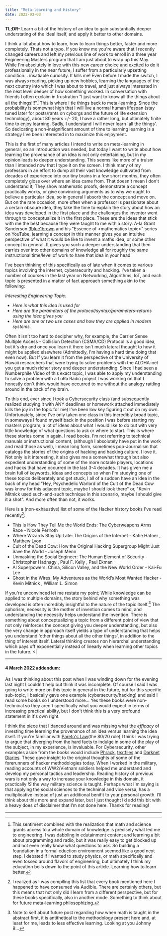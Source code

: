 ```yaml
---
title: "Meta-learning and History"
date: 2022-03-03
---
```


**TL;DR-** Learn a bit of the history of an idea to gain substantially deeper understating of the ideal itself, and apply it better to other domains. 

I think a lot about how to learn, how to learn things better, faster and more completely. Thats not a typo. If you know me you're aware that I recently changed careers and left my previous line of work to enroll in a three year Engineering Masters program that I am just about to wrap up this May. While I'm absolutely in love with this new career choice and excited to do it professionally in the near future, I suffer from a particularly upsetting condition... insatiable curiosity. It kills me! Even before I made the switch, I was always reading, picking up new hobbies, learning the languages of the next country into which I was about to travel, and just always interested in the next level deeper of how something worked. In conversation with friends I often exclaim in frustration "I just want to know all the things about all the things!!!"[^1] This is where I tie things back to meta-learning. Since the probability is somewhat high that I will live a normal human lifespan (stay tuned later for posts/rants on cyborgs and the future of life extension technology), about 80 years +/- 20, I have a rather long, but ultimately finite time to enjoy learning. Sadly, I understand I will never learn 'all the things'. So dedicating a non-insignificant amount of time to learning learning is a strategy I've been interested in to maximize this enjoyment.

This is the first of many articles I intend to write on meta-learning in general, so an introduction was needed, but today I want to write about how learning the provenance of an idea is not only entertaining, but in my opinion leads to deeper understanding. This seems like more of a truism than I intended now that I type it on the screen. I think many of my professors in an effort to dump all their vast knowledge cultivated from decades of experience into our tiny brains in a few short months, they often completely gloss over  where an idea came from. That doesn't mean I don't understand it; They show mathematic proofs, demonstrate a concept practically works, or give convincing arguments as to why we ought to believe a particular idea, so in general I absorb the concept and move on. But on the rare occasion, more often when a professor is passionate about a certain obscure idea, they take the time to explain the story about how an idea was developed in the first place and the challenges the inventor went through to conceptualize it in the first place. These are the ideas that stick with me the best because they were taught to me with a story. A-la Grant Sanderson [3blue1brown](https://www.3blue1brown.com/) and his "Essence of \<mathematics topic\>" series on YouTube, learning a concept in this manner gives you an intuitive perspective of what it would be like to invent a maths idea, or some other concept in general. It gives you such a deeper understanding that then carries over into other domains of knowledge all for roughly the same instructional time/level of work to have that idea in your head.

I've been thinking of this specifically as of late when it comes to various topics involving the internet, cybersecurity and hacking. I've taken a number of courses in the last year on Networking, Algorithms, IoT, and each topic is presented in a matter of fact approach something akin to the following:

_Interesting Engineering Topic:_
- _Here is what this idea is used for_
- _Here are the parameters of the protocol/syntax/parameters-returns using the idea gives you_
- _Here are one or two use cases and how they are applied in modern systems._

Often it isn't too hard to decipher why, for example, the Carrier Sense Multiple Access - Collision Detection (CSMA/CD) Protocol is a good idea, but it's dry and once you learn it there isn't much lateral thought to how it might be applied elsewhere (Admittedly, I'm having a hard time doing that even now). But If you learn it from the perspective of the University of Hawaii researchers that were trying to solve problems with the ALOHA-net you get a much richer story and deeper understanding. Since I had seen a Numberphile Video of this exact topic, I was able to apply my understanding to solve a problem with a LoRa Radio project I was working on that I honestly don't think would have occurred to me without the analogy rattling around in the back of my brain.

To this end, ever since I took a Cybersecurity class (and subsequently realized studying it with ANY deadlines or homework attached immediately kills the joy in the topic for me) I've been low key figuring it out on my own. Unfortunately, since I've only taken one class in this incredibly broad topic, in someways I found myself back in the position I was before starting my masters program; a lot of ideas about what I would like to do but with very little knowledge of what questions to ask or where to start. This is where these stories come in again. I read books. I'm not referring to technical manuals or instructional content, (although I absolutely have put in the work and read those as well), I mean long form, sometimes pop-Journalism that catalogs the stories of the origins of hacking and hacking culture. I love it. Not only is it interesting, it also gives me a somewhat through but also expedient understanding of some of the more notable players, locations and hacks that have occurred in the last 3-4 decades. It has given me a brain full of keywords, ideas and concepts so when I'm studying one of these topics deliberately and get stuck, I all of a sudden have an idea in the back of my head "Hey, Psychedelic Warlord of the Cult of the Dead Cow was know for this adjacent topic, maybe I should look there" or, "Kevin Mitnick used such-and-such technique in this scenario, maybe I should give it a shot". And more often than not, it works.

Here is a (non-exhaustive) list of some of the Hacker history books I've read recently[^2]:

- This Is How They Tell Me the World Ends: The Cyberweapons Arms Race - Nicole Perlroth
- Where Wizards Stay Up Late: The Origins of the Internet - Katie Hafner , Matthew Lyon
- Cult of the Dead Cow: How the Original Hacking Supergroup Might Just Save the World - Joseph Menn
- Unmasking the Social Engineer: The Human Element of Security - Christopher Hadnagy , Paul F. Kelly , Paul Ekman
- AI Superpowers: China, Silicon Valley, and the New World Order - Kai-Fu Lee
- Ghost in the Wires: My Adventures as the World’s Most Wanted Hacker - Kevin Mitnick , William L. Simon


If you're unconvinced let me restate my point; While knowledge can be applied to multiple domains, the story behind why something was developed is often incredibly insightful to the nature of the topic itself.[^3] The aphorism, necessity is the mother of invention comes to mind, and understanding the necessity helps understand the invention. There is something about conceptualizing a topic from a different point of view that not only reinforces the concept giving you deeper understanding, but also the very change in approach itself yields a type of understanding that helps you understand 'other things about all the other things', in addition to the thing of interest itself.  Lateral thinking creates non hierarchal understanding which pays off exponentially instead of linearly when learning other topics in the future. <|

____

#### 4 March 2022 addendum:

As I was thinking about this post when I was winding down for the evening last night I couldn't help but think it was incomplete. Of course I said I was going to write more on this topic in general in the future, but for this specific sub-topic, I basically gave one example (cybersecurity/hacking) and said I read some books so I understood more... Yes these books were non-technical so they aren't specifically what you would expect in terms of increasing practical ability, but I don't think this is a very profound statement in it's own right. 

I think the piece that I danced around and was missing what the _efficacy_ of investing time learning the provenance of an idea versus learning the idea itself. If you're familiar with [Pareto's Law](https://en.wikipedia.org/wiki/Pareto_principle)(the 80/20 rule) I think I was trying to argue that diverging from the hard facts to indulge in some of the play of the subject, in my experience, is invaluable. For Cybersecurity, other examples aside from the books would include [Phrack](www.phrack.org), [textfiles](textfiles.com) and [Darknet Diaries](https://darknetdiaries.com/). These gave insight to the original thoughts of some of the forerunners of hacker methodologies today. When I worked in the military, reading accounts of WW2/Vietnam soldiers helped me understand and develop my personal tactics and leadership. Reading history of previous wars is not only a way to increase your knowledge in this domain, it practically _IS_ the way military science is taught. Perhaps what I'm saying is that applying the social sciences to the techninal and vice versa, has a multiplicative instead of just an additional benifit to your personal growth. I’ll think about this more and expand later, but I just thought I’d add this bit with a heavy does of disclaimer that I’m not done here. Thanks for reading!

____

[^1]: This sentiment combined with the realization that math and science grants access to a whole domain of knowledge is precisely what led me to engineering. I was dabbling in edutainment content and learning a bit about programming and radio, but it was really easy to get blocked up and not even really know what questions to ask. So building a foundation in a formal eduction environment seemed like a good next step. I debated if I wanted to study physics, or math specifically and even tossed around flavors of engineering, but ultimately I think my education boils down to the point of this article. Learning how to learn better.

[^2]: I realized as I was compiling this list that every book mentioned here I happened to have consumed via Audible. There are certainly others, but this means that not only did I learn from a different perspective, but for these books specifically, also in another mode. Something to think about for future meta-learning philosophizing.

[^3]: Note to self about future post regarding how when math is taught in the abstract first, it is antithetical to the methodology present here and, at least for me, leads to less effective learning. Looking at you Johnny B...
